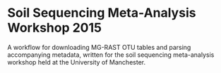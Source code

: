 # Soil Sequencing Meta-Analysis Workshop 2015
A workflow for downloading MG-RAST OTU tables and parsing accompanying metadata, written for the soil sequencing meta-analysis workshop held at the University of Manchester.
